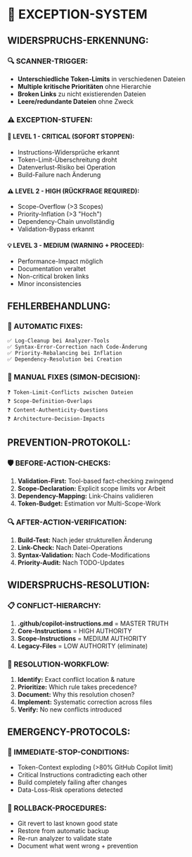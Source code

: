 # 🚨 EXCEPTION-SYSTEM

## **WIDERSPRUCHS-ERKENNUNG:**

### **🔍 SCANNER-TRIGGER:**
- **Unterschiedliche Token-Limits** in verschiedenen Dateien
- **Multiple kritische Prioritäten** ohne Hierarchie
- **Broken Links** zu nicht existierenden Dateien
- **Leere/redundante Dateien** ohne Zweck

### **⚠️ EXCEPTION-STUFEN:**

#### **🚨 LEVEL 1 - CRITICAL (SOFORT STOPPEN):**
- Instructions-Widersprüche erkannt
- Token-Limit-Überschreitung droht
- Datenverlust-Risiko bei Operation
- Build-Failure nach Änderung

#### **⚠️ LEVEL 2 - HIGH (RÜCKFRAGE REQUIRED):**  
- Scope-Overflow (>3 Scopes)
- Priority-Inflation (>3 "Hoch")
- Dependency-Chain unvollständig
- Validation-Bypass erkannt

#### **💡 LEVEL 3 - MEDIUM (WARNING + PROCEED):**
- Performance-Impact möglich
- Documentation veraltet
- Non-critical broken links
- Minor inconsistencies

## **FEHLERBEHANDLUNG:**

### **🔧 AUTOMATIC FIXES:**
```
✅ Log-Cleanup bei Analyzer-Tools
✅ Syntax-Error-Correction nach Code-Änderung  
✅ Priority-Rebalancing bei Inflation
✅ Dependency-Resolution bei Creation
```

### **🤔 MANUAL FIXES (SIMON-DECISION):**
```
❓ Token-Limit-Conflicts zwischen Dateien
❓ Scope-Definition-Overlaps
❓ Content-Authenticity-Questions
❓ Architecture-Decision-Impacts
```

## **PREVENTION-PROTOKOLL:**

### **🛡️ BEFORE-ACTION-CHECKS:**
1. **Validation-First:** Tool-based fact-checking zwingend
2. **Scope-Declaration:** Explicit scope limits vor Arbeit  
3. **Dependency-Mapping:** Link-Chains validieren
4. **Token-Budget:** Estimation vor Multi-Scope-Work

### **🔍 AFTER-ACTION-VERIFICATION:**
1. **Build-Test:** Nach jeder strukturellen Änderung
2. **Link-Check:** Nach Datei-Operations  
3. **Syntax-Validation:** Nach Code-Modifications
4. **Priority-Audit:** Nach TODO-Updates

## **WIDERSPRUCHS-RESOLUTION:**

### **📋 CONFLICT-HIERARCHY:**
1. **.github/copilot-instructions.md** = MASTER TRUTH
2. **Core-Instructions** = HIGH AUTHORITY  
3. **Scope-Instructions** = MEDIUM AUTHORITY
4. **Legacy-Files** = LOW AUTHORITY (eliminate)

### **🔄 RESOLUTION-WORKFLOW:**
1. **Identify:** Exact conflict location & nature
2. **Prioritize:** Which rule takes precedence?
3. **Document:** Why this resolution chosen?
4. **Implement:** Systematic correction across files
5. **Verify:** No new conflicts introduced

## **EMERGENCY-PROTOCOLS:**

### **🚨 IMMEDIATE-STOP-CONDITIONS:**
- Token-Context exploding (>80% GitHub Copilot limit)
- Critical Instructions contradicting each other  
- Build completely failing after changes
- Data-Loss-Risk operations detected

### **🔄 ROLLBACK-PROCEDURES:**
- Git revert to last known good state
- Restore from automatic backup
- Re-run analyzer to validate state
- Document what went wrong + prevention
